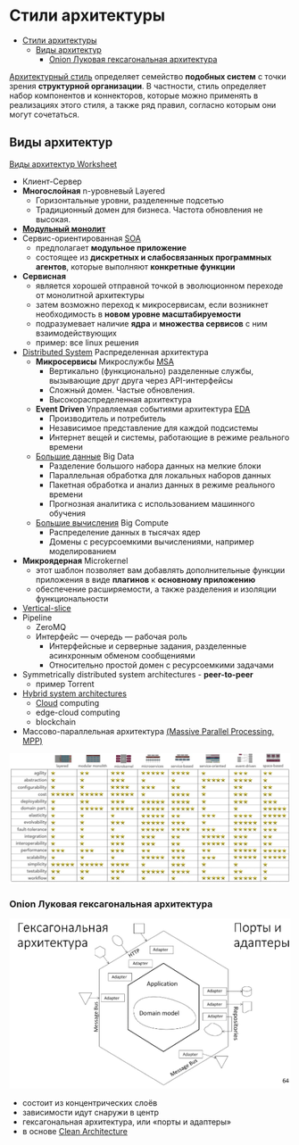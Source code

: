 # Стили архитектуры

- [Стили архитектуры](#стили-архитектуры)
  - [Виды архитектур](#виды-архитектур)
    - [Onion Луковая гексагональная архитектура](#onion-луковая-гексагональная-архитектура)

[Архитектурный стиль](https://docs.microsoft.com/ru-ru/azure/architecture/guide/architecture-styles/) определяет семейство __подобных систем__ с точки зрения __структурной организации__. В частности, стиль определяет набор компонентов и коннекторов, которые можно применять в реализациях этого стиля, а также ряд правил, согласно которым они могут сочетаться.

## Виды архитектур

[Виды архитектур Worksheet](https://www.developertoarchitect.com/downloads/worksheets.html)

- Клиент-Сервер
- __Многослойная__ n-уровневый Layered
  - Горизонтальные уровни, разделенные подсетью
  - Традиционный домен для бизнеса. Частота обновления не высокая.
- [__Модульный монолит__](style/monolit.md)
- Сервис-ориентированная [SOA](style/soa.md)
  - предполагает __модульное приложение__
  - состоящее из __дискретных и слабосвязанных программных агентов__, которые выполняют __конкретные функции__
- __Сервисная__
  - является хорошей отправной точкой в ​​эволюционном переходе от монолитной архитектуры
  - затем возможно переход к микросервисам, если возникнет необходимость в __новом уровне масштабируемости__
  - подразумевает наличие __ядра__ и __множества сервисов__ с ним взаимодействующих
  - пример: все linux решения
- [Distributed System](style/dsa.md) Распределенная архитектура
  - __Микросервисы__ Микрослужбы [MSA](style/msa.md)
    - Вертикально (функционально) разделенные службы, вызывающие друг друга через API-интерфейсы
    - Сложный домен. Частые обновления.
    - Высокораспределенная архитектура
  - __Event Driven__ Управляемая событиями архитектура [EDA](style/eda.md)
    - Производитель и потребитель
    - Независимое представление для каждой подсистемы
    - Интернет вещей и системы, работающие в режиме реального времени
  - [Большие данные](style/bigdata.md) Big Data
    - Разделение большого набора данных на мелкие блоки
    - Параллельная обработка для локальных наборов данных
    - Пакетная обработка и анализ данных в режиме реального времени
    - Прогнозная аналитика с использованием машинного обучения
  - [Большие вычисления](https://docs.microsoft.com/ru-ru/azure/architecture/guide/architecture-styles/big-compute) Big Compute
    - Распределение данных в тысячах ядер
    - Домены с ресурсоемкими вычислениями, например моделированием
- __Микроядерная__ Microkernel
  - этот шаблон позволяет вам добавлять дополнительные функции приложения в виде __плагинов__ к __основному приложению__
  - обеспечение расширяемости, а также разделения и изоляции функциональности
- [Vertical-slice](https://headspring.com/2019/11/05/why-vertical-slice-architecture-is-better/)
- Pipeline
  - ZeroMQ
  - Интерфейс — очередь — рабочая роль
    - Интерфейсные и серверные задания, разделенные асинхронным обменом сообщениями
    - Относительно простой домен с ресурсоемкими задачами
- Symmetrically distributed system architectures - __peer-to-peer__
  - пример Torrent
- [Hybrid system architectures](https://apolomodov.medium.com/coa-distributed-systems-4th-ed-2-architecture-af563b2332bd)
  - [Cloud](style/cloud.md) computing
  - edge-cloud computing
  - blockchain
- Массово-параллельная архитектура [(Massive Parallel Processing, MPP)](style/mpp.md)

![Стили-НФТ Марк Ричардс](../img/arch/arch_style-ility.jpg)

### Onion Луковая гексагональная архитектура

![onion](../img/arch/onionarch.png)

- состоит из концентрических слоёв
- зависимости идут снаружи в центр
- гексагональная архитектура, или «порты и адаптеры»
- в основе [Clean Architecture](pattern/system.design/clean.architecture.md)
